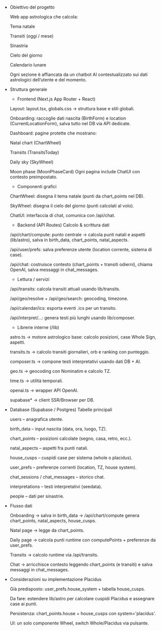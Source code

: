 - Obiettivo del progetto

    Web app astrologica che calcola:

    Tema natale

    Transiti (oggi / mese)

    Sinastria

    Cielo del giorno

    Calendario lunare

    Ogni sezione è affiancata da un chatbot AI contestualizzato sui dati astrologici dell’utente e del momento.

- Struttura generale
    - Frontend (Next.js App Router + React)

    Layout: layout.tsx, globals.css → struttura base e stili globali.

    Onboarding: raccoglie dati nascita (BirthForm) e location (CurrentLocationForm), salva tutto nel DB via API dedicate.

    Dashboard: pagine protette che mostrano:

    Natal chart (ChartWheel)

    Transits (TransitsToday)

    Daily sky (SkyWheel)

    Moon phase (MoonPhaseCard)
    Ogni pagina include ChatUI con contesto preimpostato.

    - Componenti grafici

    ChartWheel: disegna il tema natale (punti da chart_points nel DB).

    SkyWheel: disegna il cielo del giorno (punti calcolati al volo).

    ChatUI: interfaccia di chat, comunica con /api/chat.

    - Backend (API Routes)
    Calcolo & scrittura dati

    /api/chart/compute: punto centrale → calcola punti natali e aspetti (lib/astro), salva in birth_data, chart_points, natal_aspects.

    /api/user/prefs: salva preferenze utente (location corrente, sistema di case).

    /api/chat: costruisce contesto (chart_points + transiti odierni), chiama OpenAI, salva messaggi in chat_messages.

    - Lettura / servizi

    /api/transits: calcola transiti attuali usando lib/transits.

    /api/geo/resolve + /api/geo/search: geocoding, timezone.

    /api/calendar/ics: esporta eventi .ics per un transito.

    /api/interpret/...: genera testi più lunghi usando lib/composer.

    - Librerie interne (/lib)

    astro.ts → motore astrologico base: calcolo posizioni, case Whole Sign, aspetti.

    transits.ts → calcolo transiti giornalieri, orb e ranking con punteggio.

    composer.ts → compone testi interpretativi usando dati DB + AI.

    geo.ts → geocoding con Nominatim e calcolo TZ.

    time.ts → utilità temporali.

    openai.ts → wrapper API OpenAI.

    supabase* → client SSR/Browser per DB.

- Database (Supabase / Postgres)
    Tabelle principali

    users – anagrafica utente.

    birth_data – input nascita (data, ora, luogo, TZ).

    chart_points – posizioni calcolate (segno, casa, retro, ecc.).

    natal_aspects – aspetti fra punti natali.

    house_cusps – cuspidi case per sistema (whole o placidus).

    user_prefs – preferenze correnti (location, TZ, house system).

    chat_sessions / chat_messages – storico chat.

    interpretations – testi interpretativi (seedata).

    people – dati per sinastrie.

- Flusso dati

    Onboarding → salva in birth_data → /api/chart/compute genera chart_points, natal_aspects, house_cusps.

    Natal page → legge da chart_points.

    Daily page → calcola punti runtime con computePoints + preferenze da user_prefs.

    Transits → calcolo runtime via /api/transits.

    Chat → arricchisce contesto leggendo chart_points (e transiti) e salva messaggi in chat_messages.

- Considerazioni su implementazione Placidus

    Già predisposto: user_prefs.house_system + tabella house_cusps.

    Da fare: estendere lib/astro per calcolare cuspidi Placidus e assegnare case ai punti.

    Persistenza: chart_points.house + house_cusps con system='placidus'.

    UI: un solo componente Wheel, switch Whole/Placidus via pulsante.